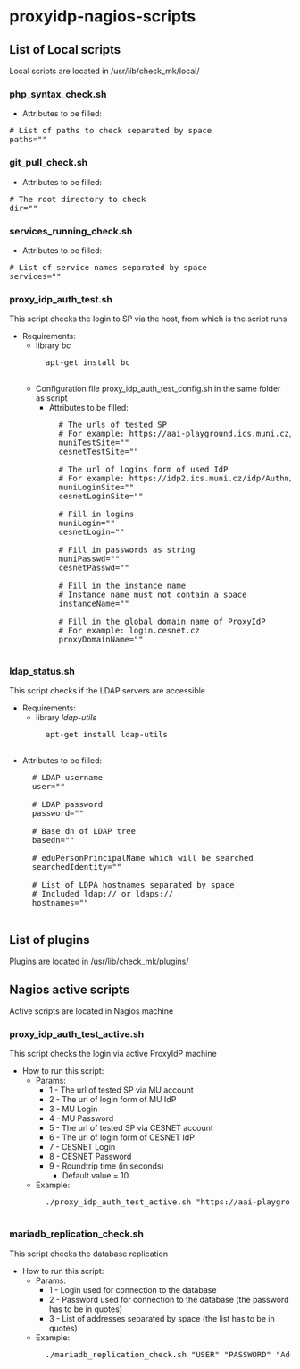 # proxyidp-nagios-scripts

## List of Local scripts
Local scripts are located in /usr/lib/check_mk/local/

###  php_syntax_check.sh
* Attributes to be filled:
<pre>
# List of paths to check separated by space
paths=""
</pre>

###  git_pull_check.sh
* Attributes to be filled:
<pre>
# The root directory to check
dir=""
</pre>

### services_running_check.sh
* Attributes to be filled:
<pre>
# List of service names separated by space
services=""
</pre>

### proxy_idp_auth_test.sh
This script checks the login to SP via the host, from which is the script runs

* Requirements:
    * library *bc*
        <pre>
        apt-get install bc
        </pre>
    * Configuration file proxy_idp_auth_test_config.sh in the same folder as script
        * Attributes to be filled:
            <pre>
            # The urls of tested SP
            # For example: https://aai-playground.ics.muni.cz/simplesaml/nagios_check.php?proxy_idp=cesnet&authentication=muni
            muniTestSite=""
            cesnetTestSite=""

            # The url of logins form of used IdP
            # For example: https://idp2.ics.muni.cz/idp/Authn/UserPassword
            muniLoginSite=""
            cesnetLoginSite=""

            # Fill in logins
            muniLogin=""
            cesnetLogin=""

            # Fill in passwords as string
            muniPasswd=""
            cesnetPasswd=""

            # Fill in the instance name
            # Instance name must not contain a space
            instanceName=""

            # Fill in the global domain name of ProxyIdP
            # For example: login.cesnet.cz
            proxyDomainName=""
            </pre>

### ldap_status.sh
This script checks if the LDAP servers are accessible

* Requirements:
    * library *ldap-utils*
        <pre>
        apt-get install ldap-utils
        </pre>
* Attributes to be filled:
    <pre>
    # LDAP username
    user=""

    # LDAP password
    password=""

    # Base dn of LDAP tree
    basedn=""

    # eduPersonPrincipalName which will be searched
    searchedIdentity=""

    # List of LDPA hostnames separated by space
    # Included ldap:// or ldaps://
    hostnames=""
    </pre>

## List of plugins
Plugins are located in /usr/lib/check_mk/plugins/

## Nagios active scripts
Active scripts are located in Nagios machine

### proxy_idp_auth_test_active.sh
This script checks the login via active ProxyIdP machine

* How to run this script:
    * Params:
        * 1 - The url of tested SP via MU account
        * 2 - The url of login form of MU IdP
        * 3 - MU Login
        * 4 - MU Password
        * 5 - The url of tested SP via CESNET account
        * 6 - The url of login form of CESNET IdP
        * 7 - CESNET Login
        * 8 - CESNET Password
        * 9 - Roundtrip time (in seconds)
            - Default value = 10
    * Example:
        <pre>
        ./proxy_idp_auth_test_active.sh "https://aai-playground.ics.muni.cz/simplesaml/nagios_check.php?proxy_idp=cesnet&authenticate=muni" "https://idp2.ics.muni.cz/idp/Authn/UserPassword" "login" "passwd" "https://aai-playground.ics.muni.cz/simplesaml/nagios_check.php?proxy_idp=cesnet&authenticate=cesnet" "https://idp2.ics.muni.cz/idp/Authn/UserPassword" "login" "passwd" 10
        </pre>

### mariadb_replication_check.sh
This script checks the database replication

* How to run this script:
    * Params:
        * 1 - Login used for connection to the database
        * 2 - Password used for connection to the database (the password has to be in quotes)
        * 3 - List of addresses separated by space (the list has to be in quotes)
    * Example:
        <pre>
        ./mariadb_replication_check.sh "USER" "PASSWORD" "Address1 Address2 Address3"
        </pre>
